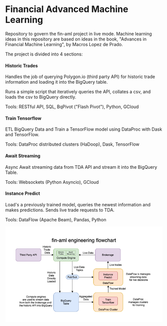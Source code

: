 # Financial Advanced Machine Learning

Repository to govern the fin-aml project in live mode. Machine learning ideas in this repository are based on ideas in the book, "Advances in Financial Machine Learning", by Macros Lopez de Prado.

The project is divided into 4 sections:

#### Historic Trades

Handles the job of querying Polygon.io (third party API) for historic trade information and loading it into the BigQuery table.

Runs a simple script that iteratively queries the API, collates a csv, and loads the csv to BigQuery directly.

Tools: RESTful API, SQL, BqPivot ("Flash Pivot"), Python, GCloud

#### Train Tensorflow

ETL BigQuery Data and Train a TensorFlow model using DataProc with Dask and TensorFlow.

Tools: DataProc distributed clusters (HaDoop), Dask, TensorFlow

#### Await Streaming

Async Await streaming data from TDA API and stream it into the BigQuery Table.

Tools: Websockets (Python Asyncio), GCloud

#### Instance Predict

Load's a previously trained model, queries the newest information and makes predictions. Sends live trade requests to TDA. 

Tools: DataFlow (Apache Beam), Pandas, Python

<img align="center" src="./images/fin-aml-engineering-flowchart_v2.png">
